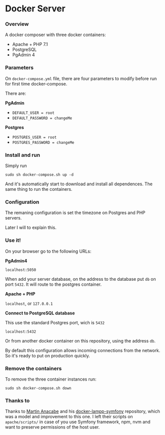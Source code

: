 # Docker Server

### Overview
A docker composer with three docker containers:
 * Apache + PHP 7.1
 * PostgreSQL
 * PgAdmin 4

### Parameters

On `docker-compose.yml` file, there are four parameters to modify before run for first time docker-compose.

There are:

**PgAdmin**
 - `DEFAULT_USER = root`
 - `DEFAULT_PASSWORD = changeMe`

**Postgres**
 - `POSTGRES_USER = root`
 - `POSTGRES_PASSWORD = changeMe`




### Install and run

Simply run

`sudo sh docker-compose.sh up -d`

And it's automatically start to download and install all dependences. The same thing to run the containers.



### Configuration

The remaning configuration is set the timezone on Postgres and PHP servers.

Later I will to explain this.



### Use it!

On your browser go to the following URLs:

**PgAdmin4**

`localhost:5050`

When add your server database, on the address to the database put `db` on port `5432`. It will route to the postgres container.

**Apache + PHP**

`localhost`, or `127.0.0.1`

**Connect to PostgreSQL database**

This use the standard Postgres port, wich is `5432`

`localhost:5432`

Or from another docker container on this repository, using the address `db`.

By default this configuration allows incoming connections from the network. So it's ready to put on production quickly.



### Remove the containers

To remove the three container instances run:

`sudo sh docker-compose.sh down`



### Thanks to
Thanks to [Martin Anacabe][manacabe] and his [docker-lampp-symfony][repo] repository, which was a model and improvement to this one. I left their scripts on `apache/scripts/` in case of you use Symfony framework, npm, nvm and want to preserve permissions of the host user.

[//]: # (These are reference links used in the body of this note and get stripped out when the markdown processor does its job. There is no need to format nicely because it shouldn't be seen. Thanks SO - http://stackoverflow.com/questions/4823468/store-comments-in-markdown-syntax)

   [manacabe]: <https://github.com/martin-anacabe>
   [repo]: <https://github.com/martin-anacabe/docker-lamp-symfony>
